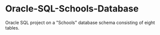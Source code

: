 # Oracle-SQL-Schools-Database
Oracle SQL project on a "Schools" database schema consisting of eight tables.  
